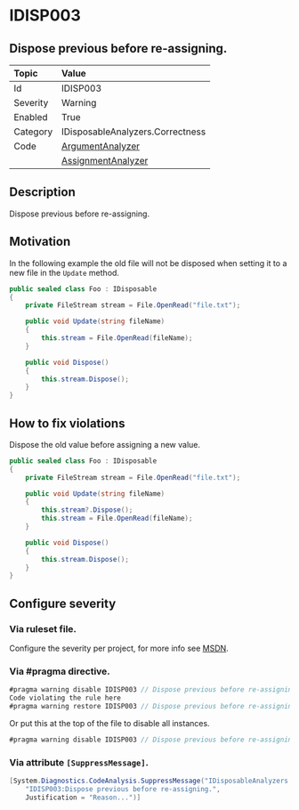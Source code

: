 # IDISP003
## Dispose previous before re-assigning.

| Topic    | Value
| :--      | :-- |
| Id       | IDISP003
| Severity | Warning
| Enabled  | True
| Category | IDisposableAnalyzers.Correctness
| Code     | [ArgumentAnalyzer](https://github.com/DotNetAnalyzers/IDisposableAnalyzers/blob/master/IDisposableAnalyzers/Analyzers/ArgumentAnalyzer.cs)
|          | [AssignmentAnalyzer](https://github.com/DotNetAnalyzers/IDisposableAnalyzers/blob/master/IDisposableAnalyzers/Analyzers/AssignmentAnalyzer.cs)

## Description

Dispose previous before re-assigning.

## Motivation

In the following example the old file will not be disposed when setting it to a new file in the `Update` method.

```c#
public sealed class Foo : IDisposable
{
    private FileStream stream = File.OpenRead("file.txt");

    public void Update(string fileName)
    {
        this.stream = File.OpenRead(fileName);
    }

    public void Dispose()
    {
        this.stream.Dispose();
    }
}
```

## How to fix violations

Dispose the old value before assigning a new value.

```c#
public sealed class Foo : IDisposable
{
    private FileStream stream = File.OpenRead("file.txt");

    public void Update(string fileName)
    {
        this.stream?.Dispose();
        this.stream = File.OpenRead(fileName);
    }

    public void Dispose()
    {
        this.stream.Dispose();
    }
}
```

<!-- start generated config severity -->
## Configure severity

### Via ruleset file.

Configure the severity per project, for more info see [MSDN](https://msdn.microsoft.com/en-us/library/dd264949.aspx).

### Via #pragma directive.
```C#
#pragma warning disable IDISP003 // Dispose previous before re-assigning.
Code violating the rule here
#pragma warning restore IDISP003 // Dispose previous before re-assigning.
```

Or put this at the top of the file to disable all instances.
```C#
#pragma warning disable IDISP003 // Dispose previous before re-assigning.
```

### Via attribute `[SuppressMessage]`.

```C#
[System.Diagnostics.CodeAnalysis.SuppressMessage("IDisposableAnalyzers.Correctness", 
    "IDISP003:Dispose previous before re-assigning.", 
    Justification = "Reason...")]
```
<!-- end generated config severity -->